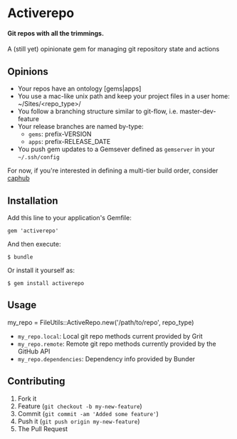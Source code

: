 # Activerepo

#### Git repos with all the trimmings.

A (still yet) opinionate gem for managing git repository state and actions

## Opinions

* Your repos have an ontology
    [gems|apps]
* You use a mac-like unix path and keep your project files in a user home:
    ~/Sites/<repo_type>/<repo>
* You follow a branching structure similar to git-flow, i.e. master-dev-feature
* Your release branches are named by-type:
  * `gems`: prefix-VERSION
  * `apps`: prefix-RELEASE_DATE
* You push gem updates to a Gemsever defined as `gemserver` in your `~/.ssh/config`

For now, if you're interested in defining a multi-tier build order, consider [caphub](http://railsware.com/blog/2011/11/18/caphub-multiple-applications-deployment-with-capistrano/)

## Installation

Add this line to your application's Gemfile:

    gem 'activerepo'

And then execute:

    $ bundle

Or install it yourself as:

    $ gem install activerepo

## Usage

   my_repo = FileUtils::ActiveRepo.new('/path/to/repo', repo_type)

* `my_repo.local`:        Local git repo methods current provided by Grit
* `my_repo.remote`:       Remote git repo methods currently provided by the GitHub API
* `my_repo.dependencies`: Dependency info provided by Bunder

## Contributing

1. Fork it
2. Feature (`git checkout -b my-new-feature`)
3. Commit (`git commit -am 'Added some feature'`)
4. Push it (`git push origin my-new-feature`)
5. The Pull Request
